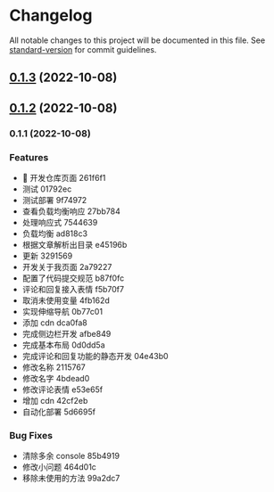 # Changelog

All notable changes to this project will be documented in this file. See [standard-version](https://github.com/conventional-changelog/standard-version) for commit guidelines.

## [0.1.3](/compare/v0.1.1...v0.1.3) (2022-10-08)

## [0.1.2](/compare/v0.1.1...v0.1.2) (2022-10-08)

### 0.1.1 (2022-10-08)

### Features

- 🖖 开发仓库页面 261f6f1
- 测试 01792ec
- 测试部署 9f74972
- 查看负载均衡响应 27bb784
- 处理响应式 7544639
- 负载均衡 ad818c3
- 根据文章解析出目录 e45196b
- 更新 3291569
- 开发关于我页面 2a79227
- 配置了代码提交规范 b87f0fc
- 评论和回复接入表情 f5b70f7
- 取消未使用变量 4fb162d
- 实现伸缩导航 0b77c01
- 添加 cdn dca0fa8
- 完成侧边栏开发 afbe849
- 完成基本布局 0d0dd5a
- 完成评论和回复功能的静态开发 04e43b0
- 修改名称 2115767
- 修改名字 4bdead0
- 修改评论表情 e53e65f
- 增加 cdn 42cf2eb
- 自动化部署 5d6695f

### Bug Fixes

- 清除多余 console 85b4919
- 修改小问题 464d01c
- 移除未使用的方法 99a2dc7
